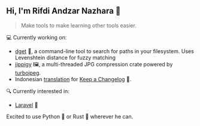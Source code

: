 ## Hi, I'm Rifdi Andzar Nazhara 👋

> Make tools to make learning other tools easier.

💻 Currently working on:  
- [dget](https://github.com/rfdzan/dget) 🧰, a command-line tool to search for paths in your filesystem. Uses Levenshtein distance for fuzzy matching
- [jippigy](https://github.com/rfdzan/jippigy) 🖼️, a multi-threaded JPG compression crate powered by [turbojpeg](https://github.com/honzasp/rust-turbojpeg).
- Indonesian [translation](https://github.com/olivierlacan/keep-a-changelog/pull/609) for [Keep a Changelog](https://keepachangelog.com/en/1.1.0/) 📝.

🔍 Currently interested in:
- [Laravel](https://github.com/laravel/laravel) 🎩

Excited to use Python 🐍 or Rust 🦀 wherever he can.
